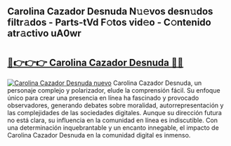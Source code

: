 ## Carolina Cazador Desnuda N𝚞𝚎vos desn𝚞dos filtr𝚊dos - Parts-tVd F𝚘tos vid𝚎o - C𝚘ntenido atr𝚊ctivo uA0wr

# <h2><a href="http://mb7ytc.tromn.icu/?c=Carolina+Cazador+Desnuda">🔗👉👉👉 Carolina Cazador Desnuda 🔗🔗</a></h2>

[![Carolina Cazador Desnuda nuevo](https://i.imgur.com/pEAQMta.gif)](http://mb7ytc.tromn.icu/?c=Carolina+Cazador+Desnuda)
Carolina Cazador Desnuda, un personaje complejo y polarizador, elude la comprensión fácil. Su enfoque único para crear una presencia en línea ha fascinado y provocado observadores, generando debates sobre moralidad, autorrepresentación y las complejidades de las sociedades digitales. Aunque su dirección futura no está clara, su influencia en la comunidad en línea es indiscutible. Con una determinación inquebrantable y un encanto innegable, el impacto de Carolina Cazador Desnuda en la comunidad digital es inmenso.
